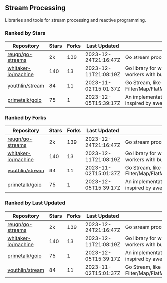 ## Stream Processing

Libraries and tools for stream processing and reactive programming.

### Ranked by Stars

| Repository | Stars | Forks | Last Updated | Description | 
|------------|-------|-------|--------------|-------------|
| [reugn/go-streams](https://github.com/reugn/go-streams) | 2k | 139 | 2023-12-24T21:16:47Z |  Go stream processing library. |
| [whitaker-io/machine](https://github.com/whitaker-io/machine) | 140 | 13 | 2023-12-11T21:08:19Z |  Go library for writing and generating stream workers with built in metrics and traceability. |
| [youthlin/stream](https://github.com/youthlin/stream) | 84 | 11 | 2023-11-02T15:01:37Z |  Go Stream, like Java 8 Stream: Filter/Map/FlatMap/Peek/Sorted/ForEach/Reduce... |
| [primetalk/goio](https://github.com/primetalk/goio) | 75 | 1 | 2023-12-05T15:39:17Z |  An implementation of IO, Stream, Fiber for Golang, inspired by awesome Scala libraries cats and fs2. |

### Ranked by Forks

| Repository | Stars | Forks | Last Updated | Description | 
|------------|-------|-------|--------------|-------------|
| [reugn/go-streams](https://github.com/reugn/go-streams) | 2k | 139 | 2023-12-24T21:16:47Z |  Go stream processing library. |
| [whitaker-io/machine](https://github.com/whitaker-io/machine) | 140 | 13 | 2023-12-11T21:08:19Z |  Go library for writing and generating stream workers with built in metrics and traceability. |
| [youthlin/stream](https://github.com/youthlin/stream) | 84 | 11 | 2023-11-02T15:01:37Z |  Go Stream, like Java 8 Stream: Filter/Map/FlatMap/Peek/Sorted/ForEach/Reduce... |
| [primetalk/goio](https://github.com/primetalk/goio) | 75 | 1 | 2023-12-05T15:39:17Z |  An implementation of IO, Stream, Fiber for Golang, inspired by awesome Scala libraries cats and fs2. |

### Ranked by Last Updated

| Repository | Stars | Forks | Last Updated | Description | 
|------------|-------|-------|--------------|-------------|
| [reugn/go-streams](https://github.com/reugn/go-streams) | 2k | 139 | 2023-12-24T21:16:47Z |  Go stream processing library. |
| [whitaker-io/machine](https://github.com/whitaker-io/machine) | 140 | 13 | 2023-12-11T21:08:19Z |  Go library for writing and generating stream workers with built in metrics and traceability. |
| [primetalk/goio](https://github.com/primetalk/goio) | 75 | 1 | 2023-12-05T15:39:17Z |  An implementation of IO, Stream, Fiber for Golang, inspired by awesome Scala libraries cats and fs2. |
| [youthlin/stream](https://github.com/youthlin/stream) | 84 | 11 | 2023-11-02T15:01:37Z |  Go Stream, like Java 8 Stream: Filter/Map/FlatMap/Peek/Sorted/ForEach/Reduce... |

